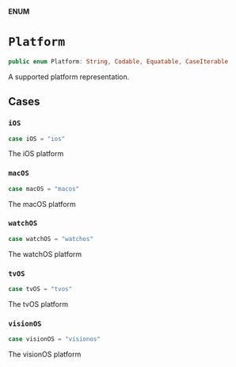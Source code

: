 **ENUM**

# `Platform`

```swift
public enum Platform: String, Codable, Equatable, CaseIterable
```

A supported platform representation.

## Cases
### `iOS`

```swift
case iOS = "ios"
```

The iOS platform

### `macOS`

```swift
case macOS = "macos"
```

The macOS platform

### `watchOS`

```swift
case watchOS = "watchos"
```

The watchOS platform

### `tvOS`

```swift
case tvOS = "tvos"
```

The tvOS platform

### `visionOS`

```swift
case visionOS = "visionos"
```

The visionOS platform
